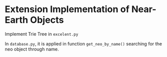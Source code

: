 # Extension Implementation of Near-Earth Objects

Implement Trie Tree in ```excelent.py```

In ```database.py```, it is applied in function ```get_neo_by_name()``` searching for the neo object through name.
